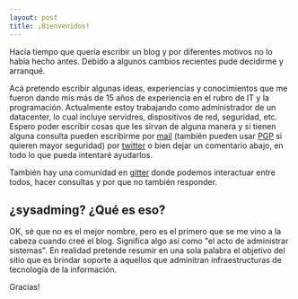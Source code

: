 ```yaml
---
layout: post
title: ¡Bienvenidos!
---
```


Hacía tiempo que quería escribir un blog y por diferentes motivos no lo había hecho antes. Debido a algunos cambios recientes pude decidirme y arranqué.

Acá pretendo escribir algunas ideas, experiencias y conocimientos que me fueron dando mis más de 15 años de experiencia en el rubro de IT y la programación. Actualmente estoy trabajando como administrador de un datacenter, lo cual incluye servidres, dispositivos de red, seguridad, etc.
Espero poder escribir cosas que les sirvan de alguna manera y si tienen alguna consulta pueden escribirme por [mail](mailto:sysadming@protonmail.com) (también pueden usar [PGP](/about) si quieren mayor seguridad) por [twitter](https://twitter.com/skkugga) o bien dejar un comentario abajo, en todo lo que pueda intentaré ayudarlos.

También hay una comunidad en [gitter](https://gitter.im/sysadming/Lobby) donde podemos interactuar entre todos, hacer consultas y por que no también responder.

## ¿sysadming? ¿Qué es eso?
OK, sé que no es el mejor nombre, pero es el primero que se me vino a la cabeza cuando creé el blog. Significa algo así como "el acto de administrar sistemas". En realidad pretende resumir en una sola palabra el objetivo del sitio que es brindar soporte a aquellos que adminitran infraestructuras de tecnología de la información.

Gracias!